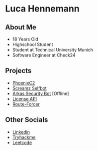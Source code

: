 # Luca Hennemann

## About Me
- 18 Years Old
- Highschool Student
- Student at Technical University Munich
- Software Engineer at Check24

## Projects
- [PhoenixC2](https://github.com/screamz2k/PhoenixC2)
- [Screamz Selfbot](https://github.com/screamz2k/SCREAMZ-SELFBOT)
- [Arkas Security Bot](https://discord.com/api/oauth2/authorize?client_id=894126755223310366&permissions=8&scope=bot%20applications.commands) [Offline]
- [License API](https://github.com/screamz2k/License-API)
- [Route-Forcer](https://github.com/screamz2k/Route-Forcer)

## Other Socials
- [Linkedin](https://www.linkedin.com/in/luca-hennemann/)
- [Tryhackme](https://tryhackme.com/p/screamz)
- [Leetcode](https://leetcode.com/u/screamz2k/)
